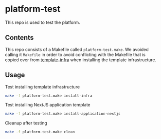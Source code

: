 # platform-test

This repo is used to test the platform.

## Contents

This repo consists of a Makefile called `platform-test.make`. We avoided calling it `Makefile` in order to avoid conflicting with the Makefile that is copied over from [template-infra](https://github.com/navapbc/template-infra) when installing the template infrastructure.

## Usage

Test installing template infrastructure

```bash
make -f platform-test.make install-infra
```

Test installing NextJS application template

```bash
make -f platform-test.make install-application-nextjs
```

Cleanup after testing

```bash
make -f platform-test.make clean
```
